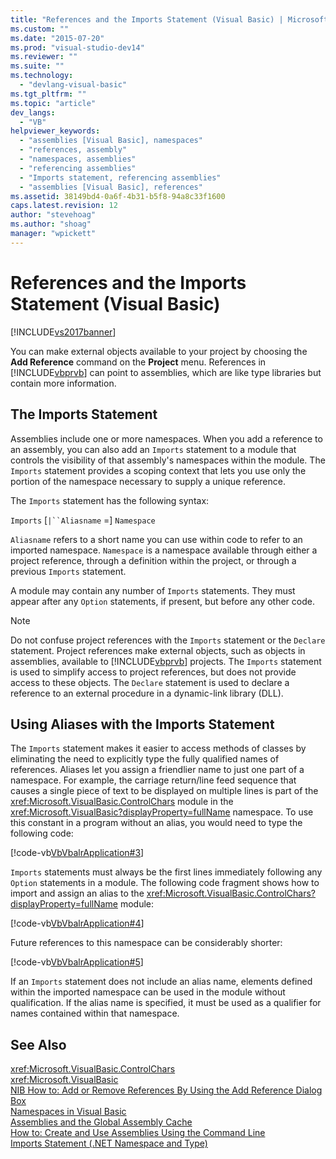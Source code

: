 ```yaml
---
title: "References and the Imports Statement (Visual Basic) | Microsoft Docs"
ms.custom: ""
ms.date: "2015-07-20"
ms.prod: "visual-studio-dev14"
ms.reviewer: ""
ms.suite: ""
ms.technology: 
  - "devlang-visual-basic"
ms.tgt_pltfrm: ""
ms.topic: "article"
dev_langs: 
  - "VB"
helpviewer_keywords: 
  - "assemblies [Visual Basic], namespaces"
  - "references, assembly"
  - "namespaces, assemblies"
  - "referencing assemblies"
  - "Imports statement, referencing assemblies"
  - "assemblies [Visual Basic], references"
ms.assetid: 38149bd4-0a6f-4b31-b5f8-94a8c33f1600
caps.latest.revision: 12
author: "stevehoag"
ms.author: "shoag"
manager: "wpickett"
---
```

# References and the Imports Statement (Visual Basic)
[!INCLUDE[vs2017banner](../../../includes/vs2017banner.md)]

You can make external objects available to your project by choosing the **Add Reference** command on the **Project** menu. References in [!INCLUDE[vbprvb](../../../includes/vbprvb-md.md)] can point to assemblies, which are like type libraries but contain more information.  
  
## The Imports Statement  
 Assemblies include one or more namespaces. When you add a reference to an assembly, you can also add an `Imports` statement to a module that controls the visibility of that assembly's namespaces within the module. The `Imports` statement provides a scoping context that lets you use only the portion of the namespace necessary to supply a unique reference.  
  
 The `Imports` statement has the following syntax:  
  
 `Imports` [`|``Aliasname` =] `Namespace`  
  
 `Aliasname` refers to a short name you can use within code to refer to an imported namespace. `Namespace` is a namespace available through either a project reference, through a definition within the project, or through a previous `Imports` statement.  
  
 A module may contain any number of `Imports` statements. They must appear after any `Option` statements, if present, but before any other code.  
  
> [!NOTE]
>  Do not confuse project references with the `Imports` statement or the `Declare` statement. Project references make external objects, such as objects in assemblies, available to [!INCLUDE[vbprvb](../../../includes/vbprvb-md.md)] projects. The `Imports` statement is used to simplify access to project references, but does not provide access to these objects. The `Declare` statement is used to declare a reference to an external procedure in a dynamic-link library (DLL).  
  
## Using Aliases with the Imports Statement  
 The `Imports` statement makes it easier to access methods of classes by eliminating the need to explicitly type the fully qualified names of references. Aliases let you assign a friendlier name to just one part of a namespace. For example, the carriage return/line feed sequence that causes a single piece of text to be displayed on multiple lines is part of the <xref:Microsoft.VisualBasic.ControlChars> module in the <xref:Microsoft.VisualBasic?displayProperty=fullName> namespace. To use this constant in a program without an alias, you would need to type the following code:  
  
 [!code-vb[VbVbalrApplication#3](../../../visual-basic/programming-guide/program-structure/codesnippet/visualbasic/references-and-the-impor_1.vb)]  
  
 `Imports` statements must always be the first lines immediately following any `Option` statements in a module. The following code fragment shows how to import and assign an alias to the <xref:Microsoft.VisualBasic.ControlChars?displayProperty=fullName> module:  
  
 [!code-vb[VbVbalrApplication#4](../../../visual-basic/programming-guide/program-structure/codesnippet/visualbasic/references-and-the-impor_2.vb)]  
  
 Future references to this namespace can be considerably shorter:  
  
 [!code-vb[VbVbalrApplication#5](../../../visual-basic/programming-guide/program-structure/codesnippet/visualbasic/references-and-the-impor_3.vb)]  
  
 If an `Imports` statement does not include an alias name, elements defined within the imported namespace can be used in the module without qualification. If the alias name is specified, it must be used as a qualifier for names contained within that namespace.  
  
## See Also  
 <xref:Microsoft.VisualBasic.ControlChars>   
 <xref:Microsoft.VisualBasic>   
 [NIB How to: Add or Remove References By Using the Add Reference Dialog Box](http://msdn.microsoft.com/en-us/3bd75d61-f00c-47c0-86a2-dd1f20e231c9)   
 [Namespaces in Visual Basic](../../../visual-basic/programming-guide/program-structure/namespaces.md)   
 [Assemblies and the Global Assembly Cache](../Topic/Assemblies%20and%20the%20Global%20Assembly%20Cache%20\(C%23%20and%20Visual%20Basic\).md)   
 [How to: Create and Use Assemblies Using the Command Line](../Topic/How%20to:%20Create%20and%20Use%20Assemblies%20Using%20the%20Command%20Line%20\(C%23%20and%20Visual%20Basic\).md)   
 [Imports Statement (.NET Namespace and Type)](../../../visual-basic/language-reference/statements/imports-statement-net-namespace-and-type.md)